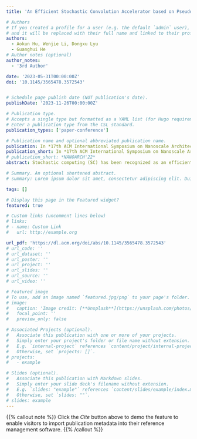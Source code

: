 ```yaml
---
title: 'An Efficient Stochastic Convolution Accelerator based on Pseudo-Sobol Sequences'

# Authors
# If you created a profile for a user (e.g. the default `admin` user), write the username (folder name) here
# and it will be replaced with their full name and linked to their profile.
authors:
  - Aokun Hu, Wenjie Li, Dongxu Lyu
  - Guanghui He 
# Author notes (optional)
author_notes:
  - '3rd Author'

date: '2023-05-31T00:00:00Z'
doi: '10.1145/3565478.3572543'


# Schedule page publish date (NOT publication's date).
publishDate: '2023-11-26T00:00:00Z'

# Publication type.
# Accepts a single type but formatted as a YAML list (for Hugo requirements).
# Enter a publication type from the CSL standard.
publication_types: ['paper-conference']

# Publication name and optional abbreviated publication name.
publication: In *17th ACM International Symposium on Nanoscale Architectures (NANOARCH)*
publication_short: In *17th ACM International Symposium on Nanoscale Architectures (NANOARCH)*, 2022
# publication_short: *NANOARCH'22*
abstract: Stochastic computing (SC) has been recognized as an efficient technique to reduce the hardware consumption of a convolution neural network (CNN) accelerator. An SC-CNN needs a long SC sequence length to produce accurate results, which leads to a low throughput. In order to achieve better accuracy and higher throughput, highly parallelized SC-CNNs based on Sobol sequences have been extensively used. However, high parallelism leads to undesirable hardware overhead. To solve this problem, this paper proposes Pseudo-Sobol sequences and accordingly develops an efficient parallel computation-conversion hybrid convolution architecture, which fuses the SC-computation units and S2B units. With negligible accuracy loss, the proposed architecture can increase energy and area efficiency by 41% and 36%, respectively.

# Summary. An optional shortened abstract.
# summary: Lorem ipsum dolor sit amet, consectetur adipiscing elit. Duis posuere tellus ac convallis placerat. Proin tincidunt magna sed ex sollicitudin condimentum.

tags: []

# Display this page in the Featured widget?
featured: true

# Custom links (uncomment lines below)
# links:
# - name: Custom Link
#   url: http://example.org

url_pdf: 'https://dl.acm.org/doi/abs/10.1145/3565478.3572543'
# url_code: ''
# url_dataset: ''
# url_poster: ''
# url_project: ''
# url_slides: ''
# url_source: ''
# url_video: ''

# Featured image
# To use, add an image named `featured.jpg/png` to your page's folder.
# image:
#   caption: 'Image credit: [**Unsplash**](https://unsplash.com/photos/pLCdAaMFLTE)'
#   focal_point: ''
#   preview_only: false

# Associated Projects (optional).
#   Associate this publication with one or more of your projects.
#   Simply enter your project's folder or file name without extension.
#   E.g. `internal-project` references `content/project/internal-project/index.md`.
#   Otherwise, set `projects: []`.
# projects:
#   - example

# Slides (optional).
#   Associate this publication with Markdown slides.
#   Simply enter your slide deck's filename without extension.
#   E.g. `slides: "example"` references `content/slides/example/index.md`.
#   Otherwise, set `slides: ""`.
# slides: example
---
```


{{% callout note %}}
Click the _Cite_ button above to demo the feature to enable visitors to import publication metadata into their reference management software.
{{% /callout %}}

<!-- {{% callout note %}}
Create your slides in Markdown - click the _Slides_ button to check out the example.
{{% /callout %}}

Add the publication's **full text** or **supplementary notes** here. You can use rich formatting such as including [code, math, and images](https://docs.hugoblox.com/content/writing-markdown-latex/). -->
